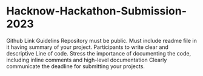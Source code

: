 # Hacknow-Hackathon-Submission-2023
Github Link Guidelins Repository must be public. Must include readme file in it having summary of your project. Participants to write clear and descriptive Line of code. Stress the importance of documenting the code, including inline comments and high-level documentation Clearly communicate the deadline for submitting your projects.
